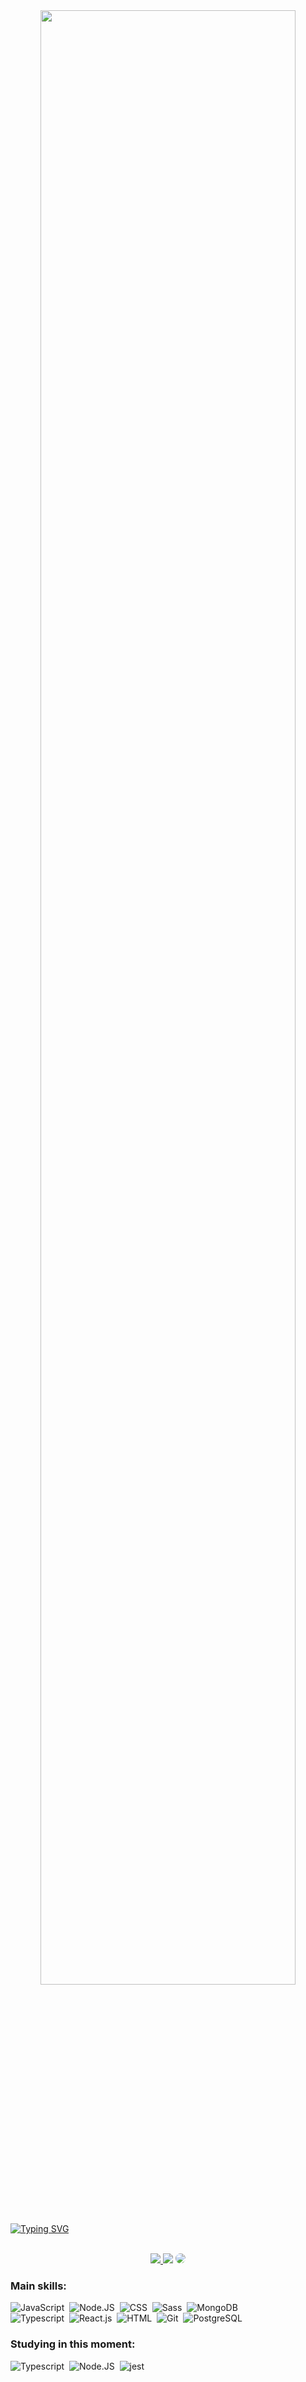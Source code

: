 
<div align="center">
  <img width=90% src="https://www.themasterpicks.com/wp-content/uploads/2020/04/22b22287602523.5dbd29081561d.gif">
</div>

<br>

[![Typing SVG](https://readme-typing-svg.herokuapp.com/?color=00c7f4&size=35&center=true&vCenter=true&width=1000&lines=HELLO,+MY+NAME+is+Guilherme+Lisboa;I'm+19+years+old;I+from+Brazil;Be+Welcome!+:%29)](https://git.io/typing-svg)

<br/>
<div align="center"> 
<a href="https://www.instagram.com/guime.lisboa/" target="_blank"><img src="https://img.shields.io/badge/-Instagram-%23E4405F?style=for-the-badge&logo=instagram&logoColor=white"</a>
<a href = "guime0162@gmail.com"> <img src="https://img.shields.io/badge/-Gmail-%23333?style=for-the-badge&logo=gmail&logoColor=white" target="_blank"></a>
<a href="https://www.linkedin.com/in/guilherme-gon%C3%A7alves-lisboa-abb8b0227/" target="_blank"><img src="https://img.shields.io/badge/-LinkedIn-%230077B5?style=for-the-badge&logo=linkedin&logoColor=white" style="border-radius: 30px" target="_blank"></a> 
 </div>
 
 ### Main skills:
![JavaScript](https://img.shields.io/badge/-JavaScript-0D1117?style=for-the-badge&logo=javascript&labelColor=0D1117)&nbsp;
![Node.JS](https://img.shields.io/badge/-Node.JS-0D1117?style=for-the-badge&logo=node.js&labelColor=0D1117&textColor=0D1117)&nbsp;
![CSS](https://img.shields.io/badge/-CSS-0D1117?style=for-the-badge&logo=CSS3&logoColor=1572B6&labelColor=0D1117)&nbsp;
![Sass](https://img.shields.io/badge/Sass-0D1117?style=for-the-badge&logo=sass&logoColor=CC6699)&nbsp;
![MongoDB](https://img.shields.io/badge/MongoDB-0D1117?style=for-the-badge&logo=mongodb&logoColor=4EA94B)&nbsp;
<br>
![Typescript](https://img.shields.io/badge/-typescript-0D1117?style=for-the-badge&logo=typescript&labelColor=0D1117)&nbsp;
![React.js](https://img.shields.io/badge/-React.js-0D1117?style=for-the-badge&logo=react&labelColor=0D1117)&nbsp; 
![HTML](https://img.shields.io/badge/HTML-0D1117?style=for-the-badge&logo=html5&logoColor=E96228)&nbsp;
![Git](https://img.shields.io/badge/Git-0D1117?style=for-the-badge&logo=git&logoColor=E34F26)&nbsp;
![PostgreSQL](https://img.shields.io/badge/PostgreSQL-0D1117?style=for-the-badge&logo=postgresql&logoColor=white)&nbsp;
<br>
  
### Studying in this moment:
![Typescript](https://img.shields.io/badge/-typescript-0D1117?style=for-the-badge&logo=typescript&labelColor=0D1117)&nbsp;
![Node.JS](https://img.shields.io/badge/-Node.JS-0D1117?style=for-the-badge&logo=node.js&labelColor=0D1117&textColor=0D1117)&nbsp;
![jest](https://img.shields.io/badge/Jest-0D1117?style=for-the-badge&logo=Jest&logoColor=C03B13)&nbsp;

